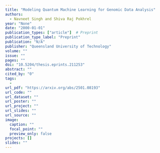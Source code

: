 ```yaml
---
title: "Modeling Quantum Machine Learning for Genomic Data Analysis"
authors:
  - Navneet Singh and Shiva Raj Pokhrel
year: "None"
date: "2000-01-01"
publication_types: ["article"]  # Preprint
publication_type_label: "Preprint"
publication: "N/A"
publisher: "Queensland University of Technology"
volume: ""
issue: ""
pages: ""
doi: "10.5204/thesis.eprints.211253"
abstract: ""
cited_by: "0"
tags:
  - 
url_pdf: "https://arxiv.org/abs/2501.08193"
url_code: ""
url_dataset: ""
url_poster: ""
url_project: ""
url_slides: ""
url_source: ""
image:
  caption: ""
  focal_point: ""
  preview_only: false
projects: []
slides: ""
---
```

